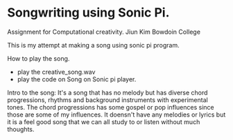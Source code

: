 # Songwriting using Sonic Pi.

Assignment for Computational creativity. 
Jiun Kim 
Bowdoin College

This is my attempt at making a song using sonic pi program. 

How to play the song.
- play the creative_song.wav
- play the code on Song on Sonic pi player.

Intro to the song:
It's a song that has no melody but has diverse chord progressions, rhythms and background
instruments with experimental tones. The chord progressions has some gospel or pop influences
since those are some of my influences. It doensn't have any melodies or lyrics but it is a 
feel good song that we can all study to or listen without much thoughts.
